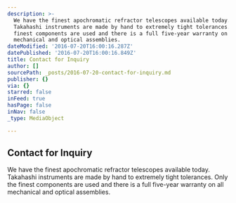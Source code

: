 ```yaml
---
description: >-
  We have the finest apochromatic refractor telescopes available today.
  Takahashi instruments are made by hand to extremely tight tolerances. Only the
  finest components are used and there is a full five-year warranty on all
  mechanical and optical assemblies.
dateModified: '2016-07-20T16:00:16.287Z'
datePublished: '2016-07-20T16:00:16.849Z'
title: Contact for Inquiry
author: []
sourcePath: _posts/2016-07-20-contact-for-inquiry.md
publisher: {}
via: {}
starred: false
inFeed: true
hasPage: false
inNav: false
_type: MediaObject

---
```

## Contact for Inquiry

We have the finest apochromatic refractor telescopes available today. Takahashi instruments are made by hand to extremely tight tolerances. Only the finest components are used and there is a full five-year warranty on all mechanical and optical assemblies.